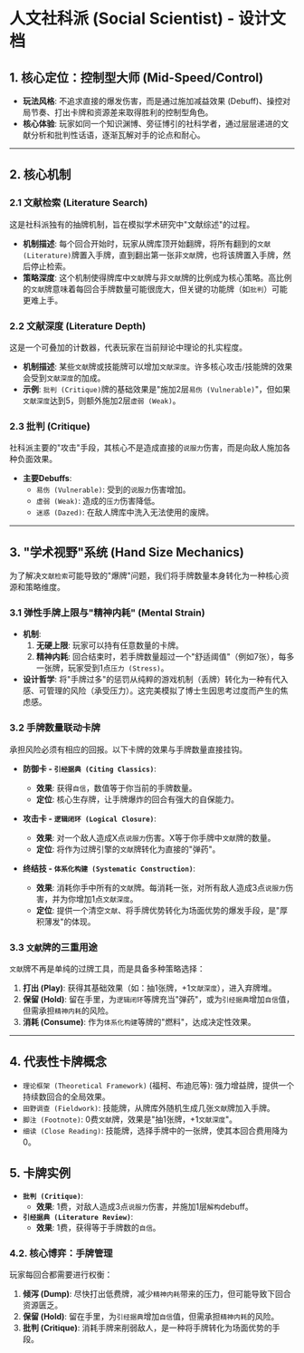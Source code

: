 # 人文社科派 (Social Scientist) - 设计文档

## 1. 核心定位：控制型大师 (Mid-Speed/Control)

- **玩法风格**: 不追求直接的爆发伤害，而是通过施加减益效果 (Debuff)、操控对局节奏、打出卡牌和资源差来取得胜利的控制型角色。
- **核心体验**: 玩家如同一个知识渊博、旁征博引的社科学者，通过层层递进的文献分析和批判性话语，逐渐瓦解对手的论点和耐心。

---

## 2. 核心机制

### 2.1 文献检索 (Literature Search)

这是社科派独有的抽牌机制，旨在模拟学术研究中"文献综述"的过程。

- **机制描述**: 每个回合开始时，玩家从牌库顶开始翻牌，将所有翻到的`文献 (Literature)`牌置入手牌，直到翻出第一张非`文献`牌，也将该牌置入手牌，然后停止检索。
- **策略深度**: 这个机制使得牌库中`文献`牌与非`文献`牌的比例成为核心策略。高比例的`文献`牌意味着每回合手牌数量可能很庞大，但关键的功能牌（如`批判`）可能更难上手。

### 2.2 文献深度 (Literature Depth)

这是一个可叠加的计数器，代表玩家在当前辩论中理论的扎实程度。

- **机制描述**: 某些`文献`牌或技能牌可以增加`文献深度`。许多核心攻击/技能牌的效果会受到`文献深度`的加成。
- **示例**: `批判 (Critique)`牌的基础效果是"施加2层`易伤 (Vulnerable)`"，但如果`文献深度`达到5，则额外施加2层`虚弱 (Weak)`。

### 2.3 批判 (Critique)

社科派主要的"攻击"手段，其核心不是造成直接的`说服力`伤害，而是向敌人施加各种负面效果。

- **主要Debuffs**:
    - `易伤 (Vulnerable)`: 受到的`说服力`伤害增加。
    - `虚弱 (Weak)`: 造成的`压力`伤害降低。
    - `迷惑 (Dazed)`: 在敌人牌库中洗入无法使用的废牌。

---

## 3. "学术视野"系统 (Hand Size Mechanics)

为了解决`文献检索`可能导致的"爆牌"问题，我们将手牌数量本身转化为一种核心资源和策略维度。

### 3.1 弹性手牌上限与"精神内耗" (Mental Strain)

- **机制**:
    1. **无硬上限**: 玩家可以持有任意数量的卡牌。
    2. **精神内耗**: 回合结束时，若手牌数量超过一个"舒适阈值"（例如7张），每多一张牌，玩家受到1点`压力 (Stress)`。
- **设计哲学**: 将"手牌过多"的惩罚从纯粹的游戏机制（丢牌）转化为一种有代入感、可管理的风险（承受压力）。这完美模拟了博士生因思考过度而产生的焦虑感。

### 3.2 手牌数量联动卡牌

承担风险必须有相应的回报。以下卡牌的效果与手牌数量直接挂钩。

- **防御卡 - `引经据典 (Citing Classics)`**:
    - **效果**: 获得`自信`，数值等于你当前的手牌数量。
    - **定位**: 核心生存牌，让手牌爆炸的回合有强大的自保能力。

- **攻击卡 - `逻辑闭环 (Logical Closure)`**:
    - **效果**: 对一个敌人造成X点`说服力`伤害。X等于你手牌中`文献`牌的数量。
    - **定位**: 将作为过牌引擎的`文献`牌转化为直接的"弹药"。

- **终结技 - `体系化构建 (Systematic Construction)`**:
    - **效果**: 消耗你手中所有的`文献`牌。每消耗一张，对所有敌人造成3点`说服力`伤害，并为你增加1点`文献深度`。
    - **定位**: 提供一个清空`文献`、将手牌优势转化为场面优势的爆发手段，是"厚积薄发"的体现。

### 3.3 `文献`牌的三重用途

`文献`牌不再是单纯的过牌工具，而是具备多种策略选择：

1.  **打出 (Play)**: 获得其基础效果（如：抽1张牌，+1`文献深度`），进入弃牌堆。
2.  **保留 (Hold)**: 留在手里，为`逻辑闭环`等牌充当"弹药"，或为`引经据典`增加`自信`值，但需承担`精神内耗`的风险。
3.  **消耗 (Consume)**: 作为`体系化构建`等牌的"燃料"，达成决定性效果。

---

## 4. 代表性卡牌概念

- `理论框架 (Theoretical Framework)` (福柯、布迪厄等): 强力增益牌，提供一个持续数回合的全局效果。
- `田野调查 (Fieldwork)`: 技能牌，从牌库外随机生成几张`文献`牌加入手牌。
- `脚注 (Footnote)`: 0费`文献`牌，效果是"抽1张牌，+1`文献深度`"。
- `细读 (Close Reading)`: 技能牌，选择手牌中的一张牌，使其本回合费用降为0。

## 5. 卡牌实例

- **`批判 (Critique)`**:
    - **效果**: 1费，对敌人造成3点`说服力`伤害，并施加1层`解构`debuff。
- **`引经据典 (Literature Review)`**:
    - **效果**: 1费，获得等于手牌数的`自信`。

### 4.2. 核心博弈：手牌管理
玩家每回合都需要进行权衡：
1.  **倾泻 (Dump)**: 尽快打出低费牌，减少`精神内耗`带来的压力，但可能导致下回合资源匮乏。
2.  **保留 (Hold)**: 留在手里，为`引经据典`增加`自信`值，但需承担`精神内耗`的风险。
3.  **批判 (Critique)**: 消耗手牌来削弱敌人，是一种将手牌转化为场面优势的手段。 